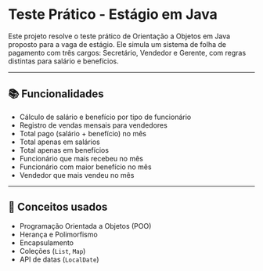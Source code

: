 # Teste Prático - Estágio em Java

Este projeto resolve o teste prático de Orientação a Objetos em Java proposto para a vaga de estágio. Ele simula um sistema de folha de pagamento com três cargos: Secretário, Vendedor e Gerente, com regras distintas para salário e benefícios.

---

## 📚 Funcionalidades

- Cálculo de salário e benefício por tipo de funcionário
- Registro de vendas mensais para vendedores
- Total pago (salário + benefício) no mês
- Total apenas em salários
- Total apenas em benefícios
- Funcionário que mais recebeu no mês
- Funcionário com maior benefício no mês
- Vendedor que mais vendeu no mês

---

## 🧠 Conceitos usados

- Programação Orientada a Objetos (POO)
- Herança e Polimorfismo
- Encapsulamento
- Coleções (`List`, `Map`)
- API de datas (`LocalDate`)

